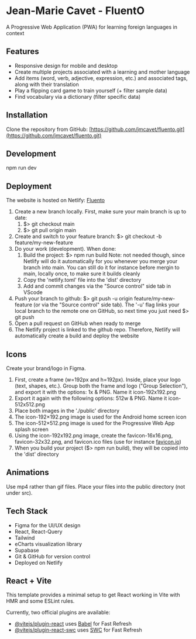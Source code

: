 # Jean-Marie Cavet - FluentO

A Progressive Web Application (PWA) for learning foreign languages in context

## Features

- Responsive design for mobile and desktop
- Create multiple projects associated with a learning and mother language
- Add items (word, verb, adjective, expression, etc.) and associated tags, along with their translation
- Play a flipping card game to train yourself (+ filter sample data)
- Find vocabulary via a dictionary (filter specific data)

## Installation

Clone the repository from GitHub: [https://github.com/jmcavet/fluento.git](https://github.com/jmcavet/fluento.git)

## Development

npm run dev

## Deployment

The website is hosted on Netlify: [Fluento](https://app.netlify.com/projects/fluento-jm/)

1. Create a new branch locally. First, make sure your main branch is up to date:
   1. $> git checkout main
   2. $> git pull origin main
2. Create and switch to your feature branch: $> git checkout -b feature/my-new-feature
3. Do your work (development). When done:
   1. Build the project: $> npm run build Note: not needed though, since Netlify will do it automatically for you whenever you merge your branch into main. You can still do it for instance before mergin to main, locally once, to make sure it builds cleanly
   2. Copy the 'netlify.toml' file into the 'dist' directory
   3. Add and commit changes via the "Source control" side tab in VScode
4. Push your branch to github: $> git push -u origin feature/my-new-feature (or via the "Source control" side tab). The '-u' flag links your local branch to the remote one on GitHub, so next time you just need $> git push
5. Open a pull request on GitHub when ready to merge
6. The Netlify project is linked to the github repo. Therefore, Netlify will automatically create a build and deploy the website

## Icons

Create your brand/logo in Figma.

1. First, create a frame (w=192px and h=192px). Inside, place your logo (text, shapes, etc.). Group both the frame and logo ("Group Selection"), and export it with the options: 1x & PNG. Name it icon-192x192.png
2. Export it again with the following options: 512w & PNG. Name it icon-512x512.png
3. Place both images in the './public' directory
4. The icon-192×192.png image is used for the Android home screen icon
5. The icon-512×512.png image is used for the Progressive Web App splash screen
6. Using the icon-192x192.png image, create the favicon-16x16.png, favicon-32x32.png, and favicon.ico files (use for instance [favicon.io](https://favicon.io/favicon-converter/))
7. When you build your project ($> npm run build), they will be copied into the 'dist' directory

## Animations

Use mp4 rather than gif files. Place your files into the public directory (not under src).

## Tech Stack

- Figma for the UI/UX design
- React, React-Query
- Tailwind
- eCharts visualization library
- Supabase
- Git & GitHub for version control
- Deployed on Netlify

## React + Vite

This template provides a minimal setup to get React working in Vite with HMR and some ESLint rules.

Currently, two official plugins are available:

- [@vitejs/plugin-react](https://github.com/vitejs/vite-plugin-react/blob/main/packages/plugin-react/README.md) uses [Babel](https://babeljs.io/) for Fast Refresh
- [@vitejs/plugin-react-swc](https://github.com/vitejs/vite-plugin-react-swc) uses [SWC](https://swc.rs/) for Fast Refresh
